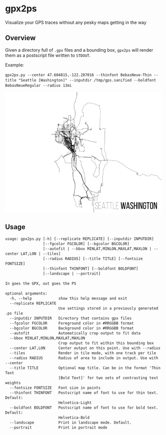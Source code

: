 # gpx2ps

Visualize your GPS traces without any pesky maps getting in the way

## Overview

Given a directory full of `.gpx` files and a bounding box, `gpx2ps` will render them as a postscript file written to `STDOUT`.

Example:

`gpx2ps.py --center 47.604815,-122.287016 --thinfont BebasNeue-Thin --title "Seattle [Washington]" --inputdir /tmp/gps.sanified --boldfont BebasNeueRegular --radius 13mi`

![Seattle](seattle.jpg)

## Usage

```
usage: gpx2ps.py [-h] [--replicate REPLICATE] [--inputdir INPUTDIR]
                 [--fgcolor FGCOLOR] [--bgcolor BGCOLOR]
                 [--autofit | --bbox MINLAT,MINLON,MAXLAT,MAXLON | --center LAT,LON | --tiles]
                 [--radius RADIUS] [--title TITLE] [--fontsize FONTSIZE]
                 [--thinfont THINFONT] [--boldfont BOLDFONT]
                 [--landscape | --portrait]

In goes the GPX, out goes the PS

optional arguments:
  -h, --help            show this help message and exit
  --replicate REPLICATE
                        Use settings stored in a previously generated .ps file
  --inputdir INPUTDIR   Directory that contains gpx files
  --fgcolor FGCOLOR     Foreground color in #RRGGBB format
  --bgcolor BGCOLOR     Background color in #RRGGBB format
  --autofit             Automatically crop output to fit data
  --bbox MINLAT,MINLON,MAXLAT,MAXLON
                        Crop output to fit within this bounding box
  --center LAT,LON      Center output on this point. Use with --radius
  --tiles               Render in tile mode, with one track per tile
  --radius RADIUS       Radius of area to include in output. Use with --center
  --title TITLE         Optional map title. Can be in the format 'Thin Text
                        [Bold Text]' for two sets of contrasting text weights
  --fontsize FONTSIZE   Font size in points
  --thinfont THINFONT   Postscript name of font to use for thin text. Default:
                        Helvetica-Light
  --boldfont BOLDFONT   Postscript name of font to use for bold text. Default:
                        Helvetica-Bold
  --landscape           Print in landscape mode. Default.
  --portrait            Print in portrait mode
```
